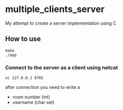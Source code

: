 # multiple_clients_server
My attempt to create a server implementation using C

## How to use
```
make
./app
```
### Connect to the server as a client using netcat
```
nc 127.0.0.1 8765
```
after connection you need to write a 
- room number (int)
- username (char set)
